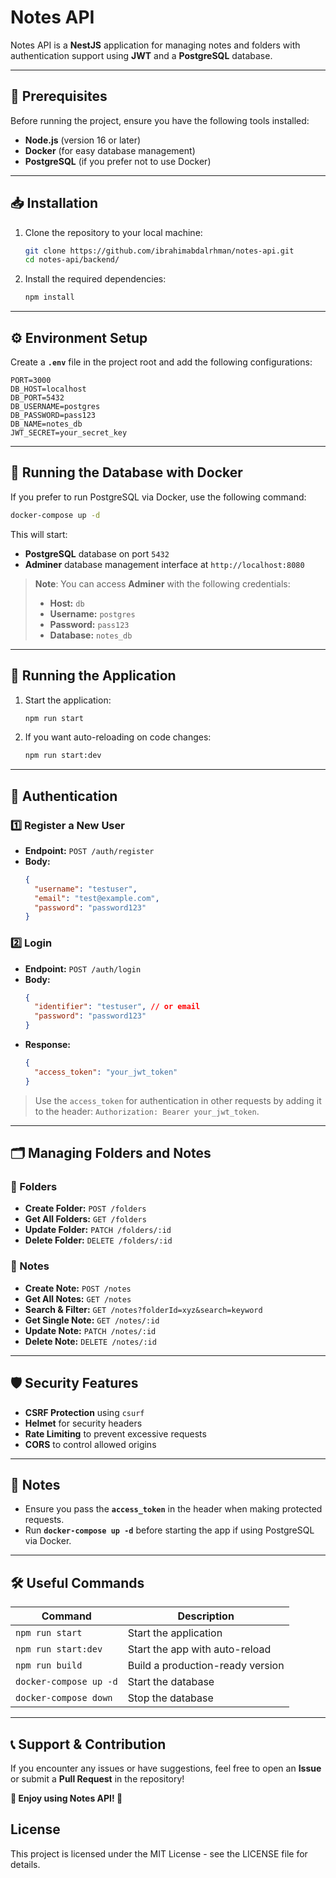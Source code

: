 # Notes API

Notes API is a **NestJS** application for managing notes and folders with authentication support using **JWT** and a **PostgreSQL** database.

---

## **🚀 Prerequisites**

Before running the project, ensure you have the following tools installed:

- **Node.js** (version 16 or later)
- **Docker** (for easy database management)
- **PostgreSQL** (if you prefer not to use Docker)

---

## **📥 Installation**

1. Clone the repository to your local machine:
   ```sh
   git clone https://github.com/ibrahimabdalrhman/notes-api.git
   cd notes-api/backend/
   ```
2. Install the required dependencies:
   ```sh
   npm install
   ```

---

## **⚙️ Environment Setup**

Create a **`.env`** file in the project root and add the following configurations:

```env
PORT=3000
DB_HOST=localhost
DB_PORT=5432
DB_USERNAME=postgres
DB_PASSWORD=pass123
DB_NAME=notes_db
JWT_SECRET=your_secret_key
```

---

## **🐳 Running the Database with Docker**

If you prefer to run PostgreSQL via Docker, use the following command:

```sh
docker-compose up -d
```

This will start:

- **PostgreSQL** database on port `5432`
- **Adminer** database management interface at `http://localhost:8080`

> **Note**: You can access **Adminer** with the following credentials:
>
> - **Host:** `db`
> - **Username:** `postgres`
> - **Password:** `pass123`
> - **Database:** `notes_db`

---

## **🚀 Running the Application**

1. Start the application:
   ```sh
   npm run start
   ```
2. If you want auto-reloading on code changes:
   ```sh
   npm run start:dev
   ```

---

## **🔑 Authentication**

### **1️⃣ Register a New User**

- **Endpoint:** `POST /auth/register`
- **Body:**
  ```json
  {
    "username": "testuser",
    "email": "test@example.com",
    "password": "password123"
  }
  ```

### **2️⃣ Login**

- **Endpoint:** `POST /auth/login`
- **Body:**
  ```json
  {
    "identifier": "testuser", // or email
    "password": "password123"
  }
  ```
- **Response:**
  ```json
  {
    "access_token": "your_jwt_token"
  }
  ```

> Use the `access_token` for authentication in other requests by adding it to the header: `Authorization: Bearer your_jwt_token`.

---

## **🗂 Managing Folders and Notes**

### **📂 Folders**

- **Create Folder:** `POST /folders`
- **Get All Folders:** `GET /folders`
- **Update Folder:** `PATCH /folders/:id`
- **Delete Folder:** `DELETE /folders/:id`

### **📝 Notes**

- **Create Note:** `POST /notes`
- **Get All Notes:** `GET /notes`
- **Search & Filter:** `GET /notes?folderId=xyz&search=keyword`
- **Get Single Note:** `GET /notes/:id`
- **Update Note:** `PATCH /notes/:id`
- **Delete Note:** `DELETE /notes/:id`

---

## **🛡️ Security Features**

- **CSRF Protection** using `csurf`
- **Helmet** for security headers
- **Rate Limiting** to prevent excessive requests
- **CORS** to control allowed origins

---

## **📌 Notes**

- Ensure you pass the **`access_token`** in the header when making protected requests.
- Run **`docker-compose up -d`** before starting the app if using PostgreSQL via Docker.

---

## **🛠 Useful Commands**

| Command                 | Description                           |
| ---------------------- | ----------------------------------- |
| `npm run start`        | Start the application               |
| `npm run start:dev`    | Start the app with auto-reload      |
| `npm run build`        | Build a production-ready version    |
| `docker-compose up -d` | Start the database                  |
| `docker-compose down`  | Stop the database                   |

---

## **📞 Support & Contribution**

If you encounter any issues or have suggestions, feel free to open an **Issue** or submit a **Pull Request** in the repository!

**🎯 Enjoy using Notes API! 🚀**

## License
This project is licensed under the MIT License - see the LICENSE file for details.

